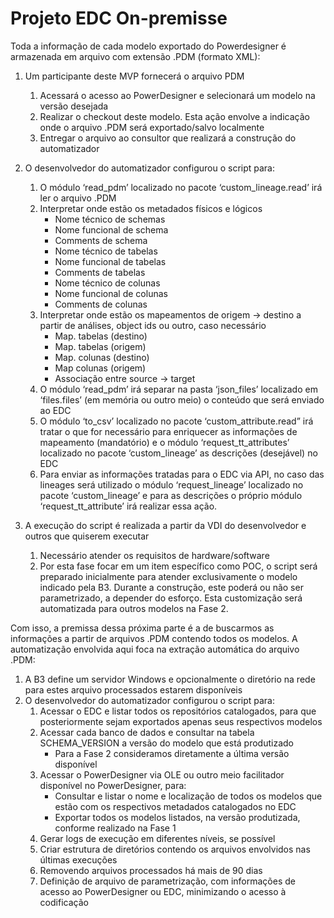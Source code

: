 # **Projeto EDC On-premisse**

Toda a informação de cada modelo exportado do Powerdesigner é armazenada em arquivo com extensão .PDM (formato XML):

1. Um participante deste MVP fornecerá o arquivo PDM
    1. Acessará o acesso ao PowerDesigner e selecionará um modelo na versão desejada
    2. Realizar o checkout deste modelo. Esta ação envolve a indicação onde o arquivo .PDM será exportado/salvo localmente
    3. Entregar o arquivo ao consultor que realizará a construção do automatizador

2. O desenvolvedor do automatizador configurou o script para:
    1. O módulo ‘read_pdm’ localizado no pacote ‘custom_lineage.read’ irá ler o arquivo .PDM
    2. Interpretar onde estão os metadados físicos e lógicos
        - Nome técnico de schemas
        - Nome funcional de schema
        - Comments de schema
        - Nome técnico de tabelas
        - Nome funcional de tabelas
        - Comments de tabelas
        - Nome técnico de colunas
        - Nome funcional de colunas
        - Comments de colunas
    3. Interpretar onde estão os mapeamentos de origem -> destino a partir de análises, object ids ou outro, caso necessário
        - Map. tabelas (destino)
        - Map. tabelas (origem)
        - Map. colunas (destino)
        - Map colunas (origem)
        - Associação entre source -> target
    4. O módulo ‘read_pdm’ irá separar na pasta ‘json_files’ localizado em ‘files.files’ (em memória ou outro meio) o conteúdo que será enviado ao EDC
    5. O módulo ‘to_csv’ localizado no pacote ‘custom_attribute.read”  irá tratar o que for necessário para enriquecer as informações de mapeamento (mandatório) e o módulo ‘request_tt_attributes’ localizado no pacote ‘custom_lineage’ as descrições (desejável) no EDC
    6. Para enviar as informações tratadas para o EDC via API, no caso das lineages será utilizado o módulo ‘request_lineage’ localizado no pacote ‘custom_lineage’ e para as descrições o próprio módulo ‘request_tt_attribute’ irá realizar essa ação.
3. A execução do script é realizada a partir da VDI do desenvolvedor e outros que quiserem executar
    1. Necessário atender os requisitos de hardware/software
    2. Por esta fase focar em um item específico como POC, o script será preparado inicialmente para atender exclusivamente o modelo indicado pela B3. Durante a construção, este poderá ou não ser parametrizado, a depender do esforço. Esta customização será automatizada para outros modelos na Fase 2.

Com isso, a premissa dessa próxima parte é a de buscarmos as informações a partir de arquivos .PDM contendo todos os modelos. A automatização envolvida aqui foca na extração automática do arquivo .PDM:

1. A B3 define um servidor Windows e opcionalmente o diretório na rede para estes arquivo processados estarem disponíveis
2. O desenvolvedor do automatizador configurou o script para:
    1. Acessar o EDC e listar todos os repositórios catalogados, para que posteriormente sejam exportados apenas seus respectivos modelos
    2. Acessar cada banco de dados e consultar na tabela SCHEMA_VERSION a versão do modelo que está produtizado
        - Para a Fase 2 consideramos diretamente a última versão disponível
    3. Acessar o PowerDesigner via OLE ou outro meio facilitador disponível no PowerDesigner, para:
        - Consultar e listar o nome e localização de todos os modelos que estão com os respectivos metadados catalogados no EDC
        - Exportar todos os modelos listados, na versão produtizada, conforme realizado na Fase 1
    4. Gerar logs de execução em diferentes níveis, se possível
    5. Criar estrutura de diretórios contendo os arquivos envolvidos nas últimas execuções
    6. Removendo arquivos processados há mais de 90 dias
    7. Definição de arquivo de parametrização, com informações de acesso ao PowerDesigner ou EDC, minimizando o acesso à codificação
